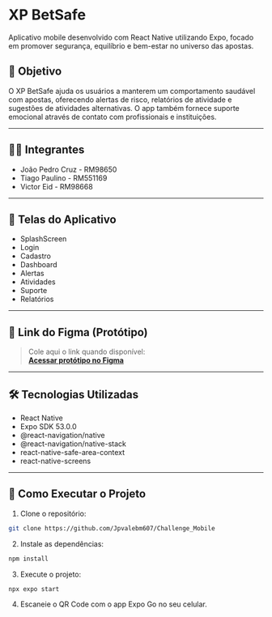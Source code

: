 # XP BetSafe

Aplicativo mobile desenvolvido com React Native utilizando Expo, focado em promover segurança, equilíbrio e bem-estar no universo das apostas.

## 🎯 Objetivo

O XP BetSafe ajuda os usuários a manterem um comportamento saudável com apostas, oferecendo alertas de risco, relatórios de atividade e sugestões de atividades alternativas. O app também fornece suporte emocional através de contato com profissionais e instituições.

---

## 👨‍💻 Integrantes

- João Pedro Cruz - RM98650  
- Tiago Paulino - RM551169  
- Victor Eid - RM98668

---

## 📱 Telas do Aplicativo

- SplashScreen  
- Login  
- Cadastro  
- Dashboard  
- Alertas  
- Atividades  
- Suporte  
- Relatórios  

---

## 🔗 Link do Figma (Protótipo)

> Cole aqui o link quando disponível:  
**[Acessar protótipo no Figma](https://www.figma.com/design/xWhKyEvi5rjKKLnAGkElSc/XP-BetSafe-%E2%80%94-Challenge-XP-%E2%80%94-Mobile-Development?m=auto&t=YDJVTR4zxDTkUdHZ-6)**

---

## 🛠️ Tecnologias Utilizadas

- React Native  
- Expo SDK 53.0.0  
- @react-navigation/native  
- @react-navigation/native-stack  
- react-native-safe-area-context  
- react-native-screens  

---

## 🚀 Como Executar o Projeto

1. Clone o repositório:
```bash
git clone https://github.com/Jpvalebm607/Challenge_Mobile
```

2. Instale as dependências:
```bash
npm install
```

3. Execute o projeto:
```bash
npx expo start
```

4. Escaneie o QR Code com o app Expo Go no seu celular.
